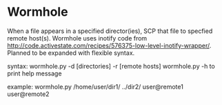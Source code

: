 Wormhole
=========
When a file appears in a specified director(ies), SCP that file to specfied remote host(s). 
Wormhole uses inotify code from http://code.activestate.com/recipes/576375-low-level-inotify-wrapper/. 
Planned to be expanded with flexible syntax. 

syntax: wormhole.py -d [directories] -r [remote hosts]
        wormhole.py -h to print help message 

example: wormhole.py /home/user/dir1/ ../dir2/ user@remote1 user@remote2
